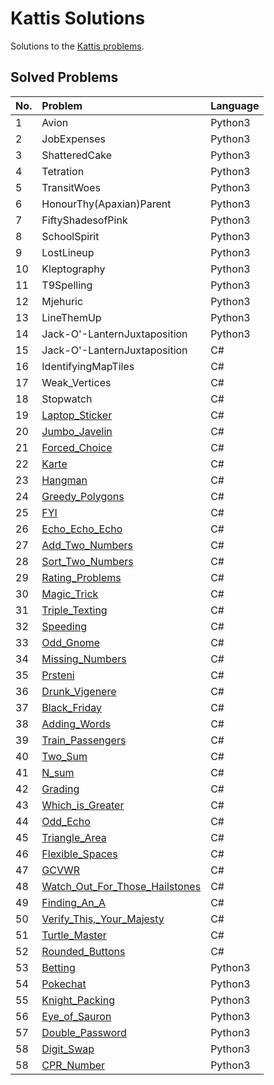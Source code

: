 # Kattis Solutions
Solutions to the [Kattis problems](https://open.kattis.com/).

## Solved Problems
|No.|Problem|Language|
|:-|:-|:-|
|1|Avion|Python3|
|2|JobExpenses|Python3|
|3|ShatteredCake|Python3|
|4|Tetration|Python3|
|5|TransitWoes|Python3|
|6|HonourThy(Apaxian)Parent|Python3|
|7|FiftyShadesofPink|Python3|
|8|SchoolSpirit|Python3|
|9|LostLineup|Python3|
|10|Kleptography|Python3|
|11|T9Spelling|Python3|
|12|Mjehuric|Python3|
|13|LineThemUp|Python3|
|14|Jack-O'-LanternJuxtaposition|Python3|
|15|Jack-O'-LanternJuxtaposition|C#|
|16|IdentifyingMapTiles|C#|
|17|Weak_Vertices|C#| 
|18|Stopwatch|C#|
|19|[Laptop_Sticker](https://open.kattis.com/problems/laptopsticker)|C#|
|20|[Jumbo_Javelin](https://open.kattis.com/problems/jumbojavelin)|C#|
|21|[Forced_Choice](https://open.kattis.com/problems/forcedchoice)|C#|
|22|[Karte](https://open.kattis.com/problems/karte)|C#|
|23|[Hangman](https://open.kattis.com/problems/hangman)|C#|
|24|[Greedy_Polygons](https://open.kattis.com/problems/greedypolygons)|C#|
|25|[FYI](https://open.kattis.com/problems/fyi)|C#|
|26|[Echo_Echo_Echo](https://open.kattis.com/problems/echoechoecho)|C#|
|27|[Add_Two_Numbers](https://open.kattis.com/problems/addtwonumbers)|C#|--######
|28|[Sort_Two_Numbers](https://open.kattis.com/problems/sorttwonumbers)|C#|
|29|[Rating_Problems](https://open.kattis.com/problems/ratingproblems)|C#|
|30|[Magic_Trick](https://open.kattis.com/problems/magictrick)|C#|
|31|[Triple_Texting](https://open.kattis.com/problems/tripletexting)|C#|
|32|[Speeding](https://open.kattis.com/problems/speeding)|C#|
|33|[Odd_Gnome](https://open.kattis.com/problems/oddgnome)|C#|
|34|[Missing_Numbers](https://open.kattis.com/problems/missingnumbers)|C#|
|35|[Prsteni](https://open.kattis.com/problems/prsteni)|C#|
|36|[Drunk_Vigenere](https://open.kattis.com/problems/drunkvigenere)|C#|
|37|[Black_Friday](https://open.kattis.com/problems/blackfriday)|C#|
|38|[Adding_Words](https://open.kattis.com/problems/addingwords)|C#|
|39|[Train_Passengers](https://open.kattis.com/problems/trainpassengers)|C#|
|40|[Two_Sum](https://open.kattis.com/problems/twosum)|C#|
|41|[N_sum](https://open.kattis.com/problems/nsum)|C#|
|42|[Grading](https://open.kattis.com/problems/grading)|C#|
|43|[Which_is_Greater](https://open.kattis.com/problems/whichisgreater)|C#|
|44|[Odd_Echo](https://open.kattis.com/problems/oddecho)|C#|
|45|[Triangle_Area](https://open.kattis.com/problems/triarea)|C#|
|46|[Flexible_Spaces](https://open.kattis.com/problems/flexible)|C#|
|47|[GCVWR](https://open.kattis.com/problems/gcvwr)|C#|
|48|[Watch_Out_For_Those_Hailstones](https://open.kattis.com/problems/hailstone)|C#|
|49|[Finding_An_A](https://open.kattis.com/problems/findingana)|C#|
|50|[Verify_This,_Your_Majesty](https://open.kattis.com/problems/queens)|C#|
|51|[Turtle_Master](https://open.kattis.com/problems/turtlemaster)|C#|
|52|[Rounded_Buttons](https://open.kattis.com/problems/roundedbuttons)|C#|
|53|[Betting](https://open.kattis.com/problems/betting)|Python3|
|54|[Pokechat](https://open.kattis.com/problems/pokechat)|Python3|
|55|[Knight_Packing](https://open.kattis.com/problems/knightpacking)|Python3|
|56|[Eye_of_Sauron](https://open.kattis.com/problems/eyeofsauron)|Python3|
|57|[Double_Password](https://open.kattis.com/problems/doublepassword)|Python3|
|58|[Digit_Swap](https://open.kattis.com/problems/digitswap)|Python3|
|58|[CPR_Number](https://open.kattis.com/problems/cprnummer)|Python3|




